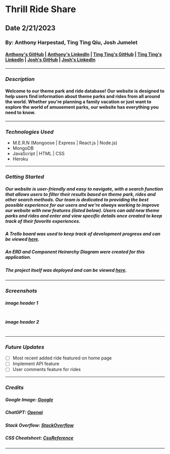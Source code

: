 # Thrill Ride Share

## Date 2/21/2023

### By: Anthony Harpestad, Ting Ting Qiu, Josh Jumelet

#### [Anthony's GitHub](https://github.com/Anthony5321) | [Anthony's LinkedIn](https://www.linkedin.com/in/anthony-harpestad-16322a257/) | [Ting Ting's GitHub](https://github.com/ttqiu) | [Ting Ting's LinkedIn](https://www.linkedin.com/in/ting-ting-qiu-062587246/) | [Josh's GitHub](https://github.com/joshjumelet) | [Josh's LinkedIn](https://www.linkedin.com/in/joshua-jumelet/)

---

### **_Description_**

#### Welcome to our theme park and ride database! Our website is designed to help users find information about theme parks and rides from all around the world. Whether you're planning a family vacation or just want to explore the world of amusement parks, our website has everything you need to know.

---

### **_Technologies Used_**

- M.E.R.N (Mongoose | Express | React.js | Node.js)
- MongoDB
- JavaScript | HTML | CSS
- Heroku

---

### **_Getting Started_**

##### Our website is user-friendly and easy to navigate, with a search function that allows users to filter their results based on theme park, rides and other search methods. Our team is dedicated to providing the best possible experience for our users and we're always working to improve our website with new features (listed below). Users can add new theme parks and rides and enter and view specific details once created to keep track of their favorite experiences.

##### A Trello board was used to keep track of development progress and can be viewed [here](https://trello.com/b/pWlPviMB/first-group-project).

##### An ERD and Component Heirarchy Diagram were created for this application.

##### The project itself was deployed and can be viewed [here](URL).

---

### **_Screenshots_**

##### image header 1

![]()

##### image header 2

![]()

---

### **_Future Updates_**

- [ ] Most recent added ride featured on home page
- [ ] Implement API feature
- [ ] User comments feature for rides

---

### **_Credits_**

##### Google Image: [Google](https://www.google.com/imghp?hl=en&tab=ri&ogbl)

##### ChatGPT: [Openai](https://chat.openai.com/chat)

##### Stack Overflow: [StackOverflow](https://stackoverflow.com/)

##### CSS Cheatsheet: [CssReference](https://cssreference.io/)

---
